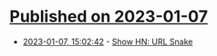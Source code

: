 # [Published on 2023-01-07](index.md)

* [2023-01-07, 15:02:42](https://news.ycombinator.com/item?id=34288577) - [Show HN: URL Snake](https://github.com/lukebatchelor/url-snake)
